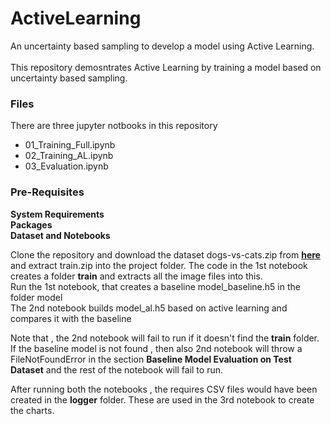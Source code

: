 # ActiveLearning
An uncertainty based sampling to develop a model using Active Learning.<br><br>
This repository demosntrates Active Learning by training a model based on uncertainty based sampling.

### Files
There are three jupyter notbooks in this repository
- 01_Training_Full.ipynb
- 02_Training_AL.ipynb
- 03_Evaluation.ipynb

### Pre-Requisites

__System Requirements__<br>
__Packages__<br>
__Dataset and Notebooks__<br>

Clone the repository and download the dataset dogs-vs-cats.zip from __[here](https://www.kaggle.com/competitions/dogs-vs-cats/data)__ and extract train.zip into the project folder. The code in the 1st notebook creates a folder __train__ and extracts all the image files into this.<br>
Run the 1st notebook, that creates a baseline model_baseline.h5 in the folder model<br>
The 2nd notebook builds model_al.h5 based on active learning and compares it with the baseline<br>

Note that , the 2nd notebook will fail to run if it doesn't find the __train__ folder. If the baseline model is not found , then also 2nd notebook will throw a FileNotFoundError in the section __Baseline Model Evaluation on Test Dataset__ and the rest of the notebook will fail to run.<br>

After running both the notebooks , the requires CSV files would have been created in the __logger__ folder. These are used in the 3rd notebook to create the charts. 


